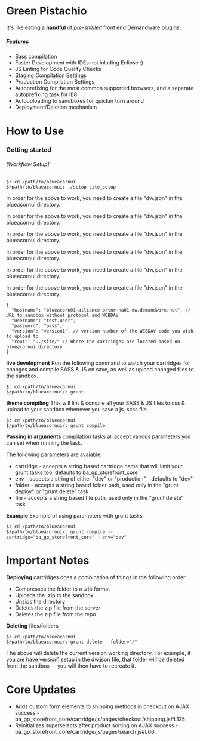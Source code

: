 # Green Pistachio

It's like eating a **handful** of _pre-shelled_ front end Demandware plugins.

##### [Features](id:features)
* Sass compilation
* Faster Development with IDEs not inluding Eclipse :)
* JS Linting for Code Quality Checks
* Staging Compilation Settings
* Production Compilation Settings
* Autoprefixing for the most common supported browsers, and a seperate autoprefixing task for IE8
* Autouploading to sandboxes for quicker turn around
* Deployment/Deletion mechanism


# How to Use


### Getting started


###### [Workflow Setup]

	$: cd /path/to/blueacornui
	$/path/to/blueacornui: ./setup site_setup

In order for the above to work, you need to create a file "dw.json" in the blueacornui directory.

In order for the above to work, you need to create a file "dw.json" in the blueacornui directory.

In order for the above to work, you need to create a file "dw.json" in the blueacornui directory.

In order for the above to work, you need to create a file "dw.json" in the blueacornui directory.

In order for the above to work, you need to create a file "dw.json" in the blueacornui directory.

In order for the above to work, you need to create a file "dw.json" in the blueacornui directory.

	{
      "hostname": "blueacorn01-alliance-prtnr-na01-dw.demandware.net", // URL to sandbox without protocol and WEBDAV
      "username": "test.user",
      "password": "pass",
      "version": "version1", // version number of the WEBDAV code you wish to upload to
      "root": "../site/" // Where the cartridges are located based on blueacornui directory
    }

**live development**
Run the following command to watch your cartridges for changes and compile SASS & JS on save, as well as upload changed files to the sandbox.

	$: cd /path/to/blueacornui
	$/path/to/blueacornui/: grunt


**theme compiling**
This will lint & compile all your SASS & JS files to css & upload to your sandbox whenever you save a js, scss file.

	$: cd /path/to/blueacornui
	$/path/to/blueacornui/: grunt compile


**Passing in arguments**
compilation tasks all accept various parameters you can set when running the task.

The following parameters are avaiable:

* cartridge - accepts a string based cartridge name that will limit your grunt tasks too, defaults to ba_gp_storefront_core
* env - accepts a string of either "dev" or "production" - defaults to "dev"
* folder - accepts a string based folder path, used only in the "grunt deploy" or "grunt delete" task
* file - accepts a string based file path, used only in the "grunt delete" task

**Example**
Example of using parameters with grunt tasks

	$: cd /path/to/blueacornui
	$/path/to/blueacornui/: grunt compile --cartridge="ba_gp_storefront_core" --env="dev"


# Important Notes


**Deploying** cartridges does a combination of things in the following order:

* Compresses the folder to a .zip format
* Uploads the .zip to the sandbox
* Unzips the directory
* Deletes the zip file from the server
* Deletes the zip file from the repo

**Deleting** files/folders

	$: cd /path/to/blueacornui
	$/path/to/blueacornui/: grunt delete --folder="/"

The above will delete the current version working directory. For example, if you are have version1 setup in the dw.json file, that folder will be deleted from the sandbox -- you will then have to recreate it.

# Core Updates
* Adds custom form elements to shipping methods in checkout on AJAX success - ba_gp_storefront_core/cartridge/js/pages/checkout/shipping.js#L135
* Reinitializes superselects after product sorting on AJAX success - ba_gp_storefront_core/cartridge/js/pages/search.js#L66